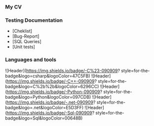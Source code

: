 ### My CV

### Testing Documentation
- [Cheklist]
- [Bug-Report]
- [SQL Queries]
- [Unit tests]

### Languages and tools
![Header](https://img.shields.io/badge/-C%23-090909?
style=for-the-badge&logo=csharp&logoColor=47C5FB)
![Header](https://img.shields.io/badge/-C++-090909?
style=for-the-badge&logo=C%2b%2b&logoColor=6296CC)
![Header](https://img.shields.io/badge/-Python-090909?
style=for-the-badge&logo=Python&logoColor=097CDB)
![Header](https://img.shields.io/badge/-.net-090909?
style=for-the-badge&logo=.net&logoColor=E5D3FF)
![Header](https://img.shields.io/badge/-Sql-090909?
style=for-the-badge&logo=Sql&logoColor=00648B)



